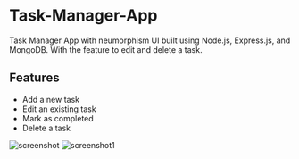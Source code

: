 # Task-Manager-App
Task Manager App with neumorphism UI built using Node.js, Express.js, and MongoDB. With the feature to edit and delete a task.

## Features
- Add a new task
- Edit an existing task
- Mark as completed
- Delete a task

![screenshot](./assests/screenshot1.png)
![screenshot1](./assests/screenshot2.png)
